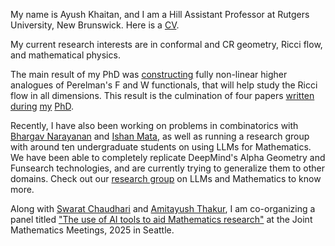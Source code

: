 My name is Ayush Khaitan, and I am a Hill Assistant Professor at Rutgers University, New Brunswick. Here is a [CV](CV.pdf). 

My current research interests are in conformal and CR geometry, Ricci flow, and mathematical physics. 

The main result of my PhD was [constructing](https://arxiv.org/pdf/2308.02061) fully non-linear higher analogues of Perelman's F and W functionals, that will help study the Ricci flow in all dimensions. This result is the culmination of four papers [written](https://arxiv.org/abs/2202.11153) [during](https://arxiv.org/pdf/2203.04719) [my](https://arxiv.org/pdf/2205.06018) [PhD](https://arxiv.org/pdf/2308.02061). 

Recently, I have also been working on problems in combinatorics with [Bhargav Narayanan](https://sites.math.rutgers.edu/~narayanan/) and [Ishan Mata](https://sites.google.com/site/ishanmata), as well as running a research group with around ten undergraduate students on using LLMs for Mathematics. We have been able to completely replicate DeepMind's Alpha Geometry and Funsearch technologies, and are currently trying to generalize them to other domains. Check out our [research group](llmath.html) on LLMs and Mathematics to know more. 

Along with [Swarat Chaudhari](https://www.cs.utexas.edu/~swarat/) and [Amitayush Thakur](https://amit9oct.github.io), I am co-organizing a panel titled ["The use of AI tools to aid Mathematics research"](https://ayushkhaitanrutgers.github.io/ai-tools-jmm) at the Joint Mathematics Meetings, 2025 in Seattle. 
